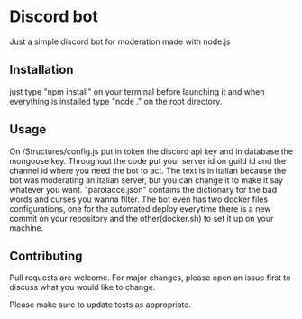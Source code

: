 # Discord bot

Just a simple discord bot for moderation made with node.js

## Installation

just type "npm install" on your terminal before launching it and when everything is installed type "node ." on the root directory.

## Usage
On /Structures/config.js put in token the discord api key and in database the mongoose key. Throughout the code put your server id on guild id and the channel id where you need the bot to act. The text is in italian because the bot was moderating an italian server, but you can change it to make it say whatever you want. "parolacce.json" contains the dictionary for the bad words and curses you wanna filter. The bot even has two docker files configurations, one for the automated deploy everytime there is a new commit on your repository and the other(docker.sh) to set it up on your machine.

## Contributing

Pull requests are welcome. For major changes, please open an issue first
to discuss what you would like to change.

Please make sure to update tests as appropriate.
